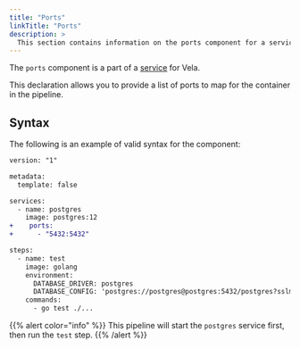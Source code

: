 ```yaml
---
title: "Ports"
linkTitle: "Ports"
description: >
  This section contains information on the ports component for a service.
---
```


The `ports` component is a part of a [service](/docs/usage/concepts/pipeline/services) for Vela.

This declaration allows you to provide a list of ports to map for the container in the pipeline.

## Syntax

The following is an example of valid syntax for the component:

```diff
version: "1"

metadata:
  template: false

services:
  - name: postgres
    image: postgres:12
+    ports:
+      - "5432:5432"

steps:
  - name: test
    image: golang
    environment:
      DATABASE_DRIVER: postgres
      DATABASE_CONFIG: 'postgres://postgres@postgres:5432/postgres?sslmode=disable'
    commands:
      - go test ./...
```

{{% alert color="info" %}}
This pipeline will start the `postgres` service first, then run the `test` step.
{{% /alert %}}
